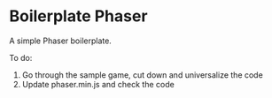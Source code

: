 # Boilerplate Phaser

A simple Phaser boilerplate.


To do:

1. Go through the sample game, cut down and universalize the code
2. Update phaser.min.js and check the code
